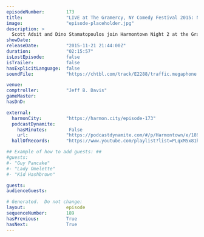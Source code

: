 ```yaml
---
episodeNumber:        173
title:                "LIVE at The Gramercy, NY Comedy Festival 2015: Night 2"
image:                "episode-placeholder.jpg"
description: >
  Scott Adsit and Dino Stamatopoulos join Harmontown Night 2 at the Gramcery. Watch the INSANE footage at harmontown.com/live
showDate:             
releaseDate:          "2015-11-21 21:44:00Z"
duration:             "02:15:57"
isLostEpisode:        false
isTrailer:            false
hasExplicitLanguage:  false
soundFile:            "https://chtbl.com/track/E2288/traffic.megaphone.fm/STA3793708845.mp3?updated=1561141113"

venue:                
comptroller:          "Jeff B. Davis"
gameMaster:           
hasDnD:               

external:
  harmonCity:         "https://harmon.city/episode-173"
  podcastDynamite:
    hasMinutes:        False
    url:              "https://podcastdynamite.com/#/p/Harmontown/e/189/173"
  hallOfRecords:      "https://www.youtube.com/playlist?list=PLqxM5x81hNOZTRROmMclWyGHYUGYw1jHj"

## Example of how to add guests: ##
#guests:
#- "Guy Pancake"
#- "Lady Omelette"
#- "Kid Hashbrown"

guests:
audienceGuests:

# Generated.  Do not change:
layout:               episode
sequenceNumber:       189
hasPrevious:          True
hasNext:              True
---
```


<!-- The episode description will be rendered here -->
<!-- Add your content below here -->

